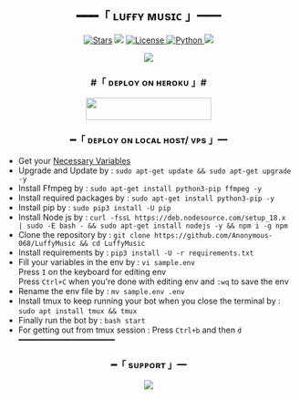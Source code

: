 <h2 align="center">
    ━━━「 ʟᴜғғʏ ᴍᴜsɪᴄ 」━━
</h2>

<p align="center">
<a href="https://github.com/Anonymous-068/LuffyMusic/stargazers"><img src="https://img.shields.io/github/stars/Anonymous-068/LuffyMusic?color=black&logo=github&logoColor=black&style=for-the-badge" alt="Stars" /></a>
<a href="https://github.com/Anonymous-068/LuffyMusic/network/members"> <img src="https://img.shields.io/github/forks/Anonymous-068/LuffyMusic?color=black&logo=github&logoColor=black&style=for-the-badge" /></a>
<a href="https://github.com/Anonymous-068/LuffyMusic/blob/master/LICENSE"> <img src="https://img.shields.io/badge/License-MIT-blueviolet?style=for-the-badge" alt="License" /> </a>
<a href="https://www.python.org/"> <img src="https://img.shields.io/badge/Written%20in-Python-orange?style=for-the-badge&logo=python" alt="Python" /> </a>
<a href="https://github.com/Anonymous-068/LuffyMusic/commits/Anonymous"> <img src="https://img.shields.io/github/last-commit/Anonymous-068/LuffyMusic?color=blue&logo=github&logoColor=green&style=for-the-badge" /></a>
</p>

<p align="center">
  <img src="https://te.legra.ph/file/c2fd271d1712aa559f2ce.jpg">
</p>

<h3 align="center">
    #「 ᴅᴇᴩʟᴏʏ ᴏɴ ʜᴇʀᴏᴋᴜ 」#
</h3>

<p align="center"><a href="https://dashboard.heroku.com/new?template=https://github.com/Awesomeash4/LuffyMusic"> <img src="https://img.shields.io/badge/Deploy%20On%20Heroku-purple?style=for-the-badge&logo=heroku" width="220" height="38.45"/></a></p>

<h3 align="center">
    ━「 ᴅᴇᴩʟᴏʏ ᴏɴ ʟᴏᴄᴀʟ ʜᴏsᴛ/ ᴠᴘs 」━
</h3>

- Get your [Necessary Variables](https://github.com/Anonymous-068/LuffyMusic/blob/master/sample.env)
- Upgrade and Update by :
`sudo apt-get update && sudo apt-get upgrade -y`
- Install Ffmpeg by :
`sudo apt-get install python3-pip ffmpeg -y`
- Install required packages by :
`sudo apt-get install python3-pip -y`
- Install pip by :
`sudo pip3 install -U pip`
- Install Node js by :
`curl -fssL https://deb.nodesource.com/setup_18.x | sudo -E bash - && sudo apt-get install nodejs -y && npm i -g npm`
- Clone the repository by :
`git clone https://github.com/Anonymous-068/LuffyMusic && cd LuffyMusic`
- Install requirements by :
`pip3 install -U -r requirements.txt`
- Fill your variables in the env by :
`vi sample.env`<br>
Press `I` on the keyboard for editing env<br>
Press `Ctrl+C` when you're done with editing env and `:wq` to save the env<br>
- Rename the env file by :
`mv sample.env .env`
- Install tmux to keep running your bot when you close the terminal by :
`sudo apt install tmux && tmux`
- Finally run the bot by :
`bash start`
- For getting out from tmux session : Press `Ctrl+b` and then `d`<br>
━━━━━━━━━━━━━━━━━━━━

<h3 align="center">
    ━「 sᴜᴩᴩᴏʀᴛ 」━
</h3>

<p align="center">
<a href="https://telegram.me/The_Apexx"><img src="https://img.shields.io/badge/-Support%20Group-blue.svg?style=for-the-badge&logo=Telegram"></a>
</p>



